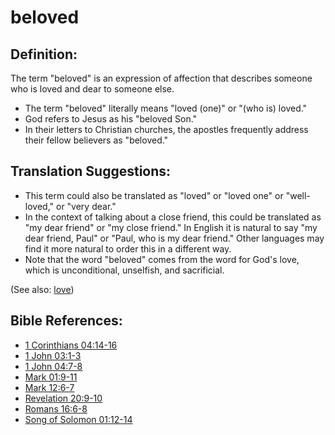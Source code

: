 # beloved #

## Definition: ##

The term "beloved" is an expression of affection that describes someone who is loved and dear to someone else.

* The term "beloved" literally means "loved (one)" or "(who is) loved."
* God refers to Jesus as his "beloved Son."
* In their letters to Christian churches, the apostles frequently address their fellow believers as "beloved."

## Translation Suggestions: ##

* This term could also be translated as "loved" or "loved one" or "well-loved," or "very dear."
* In the context of talking about a close friend, this could be translated as "my dear friend" or "my close friend." In English it is natural to say "my dear friend, Paul" or "Paul, who is my dear friend." Other languages may find it more natural to order this in a different way.
* Note that the word "beloved" comes from the word for God's love, which is unconditional, unselfish, and sacrificial.

(See also: [love](../kt/love.md))

## Bible References: ##

* [1 Corinthians 04:14-16](https://door43.org/en/bible/notes/1co/04/14)
* [1 John 03:1-3](https://door43.org/en/bible/notes/1jn/03/01)
* [1 John 04:7-8](https://door43.org/en/bible/notes/1jn/04/07)
* [Mark 01:9-11](https://door43.org/en/bible/notes/mrk/01/09)
* [Mark 12:6-7](https://door43.org/en/bible/notes/mrk/12/06)
* [Revelation 20:9-10](https://door43.org/en/bible/notes/rev/20/09)
* [Romans 16:6-8](https://door43.org/en/bible/notes/rom/16/06)
* [Song of Solomon 01:12-14](https://door43.org/en/bible/notes/sng/01/12)

